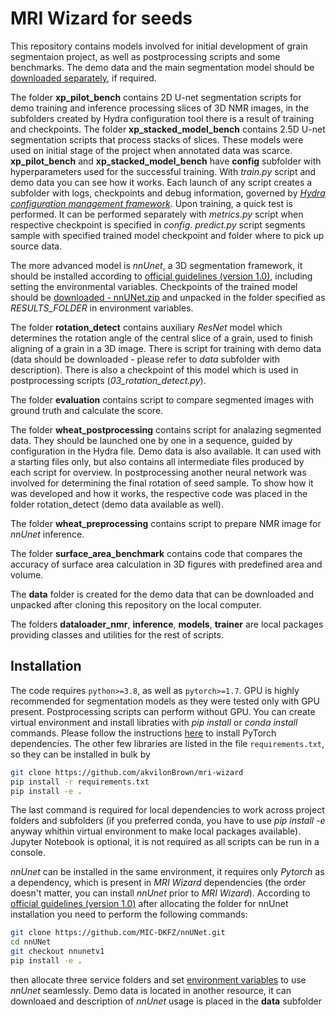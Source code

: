 # MRI Wizard for seeds
This repository contains models involved for initial development of grain segmentaion project, as well as postprocessing scripts and some benchmarks.
The demo data and the main segmentation model should be [downloaded separately](https://ipk-cloud.ipk-gatersleben.de/s/5exapoJ7dbnzcTf), if required.

The folder **xp_pilot_bench** contains 2D U-net segmentation scripts for demo training and inference processing slices of 3D NMR images, in the subfolders created by Hydra configuration tool there is a result of training and checkpoints.
The folder **xp_stacked_model_bench** contains 2.5D U-net segmentation scripts that process stacks of slices.
These models were used on initial stage of the project when annotated data was scarce.
**xp_pilot_bench** and **xp_stacked_model_bench** have **config** subfolder with hyperparameters used for the successful training. With *train.py* script and demo data you can see how it works. Each launch of any script creates a subfolder with logs, checkpoints and debug information, governed by [*Hydra configuration management framework*](https://hydra.cc/). Upon training, a quick test is performed. It can be performed separately with *metrics.py* script when respective checkpoint is specified in *config*. *predict.py* script segments sample with specified trained model checkpoint and folder where to pick up source data.

The more advanced model is *nnUnet*, a 3D segmentation framework, it should be installed according to [official guidelines (version 1.0)](https://github.com/MIC-DKFZ/nnUNet/tree/nnunetv1/), including setting the environmental variables.
Checkpoints of the trained model should be [downloaded - nnUNet.zip](https://ipk-cloud.ipk-gatersleben.de/s/5exapoJ7dbnzcTf) and unpacked in the folder specified as *RESULTS_FOLDER* in environment variables. 

The folder **rotation_detect** contains auxiliary *ResNet* model which determines the rotation angle of the central slice of a grain, used to finish aligning of a grain in a 3D image. There is script for training with demo data (data should be downloaded - please refer to *data* subfolder with description). There is also a checkpoint of this model which is used in postprocessing scripts (*03_rotation_detect.py*).

The folder **evaluation** contains script to compare segmented images with ground truth and calculate the score.

The folder **wheat_postprocessing** contains script for analazing segmented data. They should be launched one by one in a sequence, guided by configuration in the Hydra file.
Demo data is also available. It can used with a starting files only, but also contains all intermediate files produced by each script for overview. 
In postprocessing another neural network was involved for determining the final rotation of seed sample. To show how it was developed and how it works, the respective code was placed in the folder rotation_detect (demo data available as well).

The folder **wheat_preprocessing** contains script to prepare NMR image for *nnUnet* inference. 

The folder **surface_area_benchmark** contains code that compares the accuracy of surface area calculation in 3D figures with predefined area and volume.

The **data** folder is created for the demo data that can be downloaded and unpacked after cloning this repository on the local computer.

The folders **dataloader_nmr**, **inference**, **models**, **trainer** are local packages providing classes and utilities for the rest of scripts.

## Installation

The code requires `python>=3.8`, as well as `pytorch>=1.7`. 
GPU is highly recommended for segmentation models as they were tested only with GPU present. Postprocessing scripts can perform without GPU.
You can create virtual environment and install libraties with *pip install* or *conda install* commands. 
Please follow the instructions [here](https://pytorch.org/get-started/locally/) to install PyTorch dependencies. The other few libraries are listed in the file `requirements.txt`, so they can be installed in bulk by 
```sh
git clone https://github.com/akvilonBrown/mri-wizard
pip install -r requirements.txt
pip install -e .
```
The last command is required for local dependencies to work across project folders and subfolders (if you preferred conda, you have to use *pip install -e* anyway whithin virtual environment to make local packages available).
Jupyter Notebook is optional, it is not required as all scripts can be run in a console.

*nnUnet* can be installed in the same environment, it requires only *Pytorch* as a dependency, which is present in *MRI Wizard* dependencies (the order doesn't matter, you can install *nnUnet* prior to *MRI Wizard*).
According to [official guidelines (version 1.0)](https://github.com/MIC-DKFZ/nnUNet/tree/) after allocating the folder for nnUnet installation you need to perform the following commands:

```sh
git clone https://github.com/MIC-DKFZ/nnUNet.git
cd nnUNet
git checkout nnunetv1
pip install -e .
```
then allocate three service folders and set [environment variables](https://github.com/MIC-DKFZ/nnUNet/blob/nnunetv1/documentation/setting_up_paths.md) to use *nnUnet* seamlessly.
Demo data is located in another resource, it can downloaed and description of *nnUnet* usage is placed in the **data** subfolder
